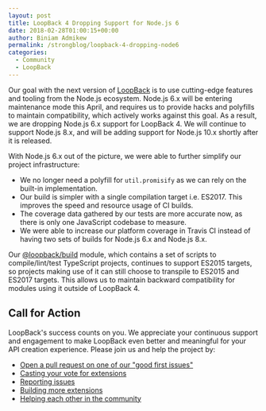 ```yaml
---
layout: post
title: LoopBack 4 Dropping Support for Node.js 6
date: 2018-02-28T01:00:15+00:00
author: Biniam Admikew
permalink: /strongblog/loopback-4-dropping-node6
categories:
  - Community
  - LoopBack
---
```


Our goal with the next version of [LoopBack](https://strongloop.com/strongblog/announcing-loopback-next/) is to use cutting-edge features and tooling from the Node.js ecosystem. Node.js 6.x will be entering maintenance mode this April, and requires us to provide hacks and polyfills to maintain compatibility, which actively works against this goal. As a result, we are dropping Node.js 6.x support for LoopBack 4. We will continue to support Node.js 8.x, and will be adding support for Node.js 10.x shortly after it is released.
<!--more-->

With Node.js 6.x out of the picture, we were able to further simplify our project infrastructure:

- We no longer need a polyfill for `util.promisify` as we can rely on the built-in implementation.
- Our build is simpler with a single compilation target i.e. ES2017. This improves the speed and resource usage of CI builds.
- The coverage data gathered by our tests are more accurate now, as there is only one JavaScript codebase to measure.
- We were able to increase our platform coverage in Travis CI instead of having two sets of builds for Node.js 6.x and Node.js 8.x.

Our [@loopback/build](https://github.com/strongloop/loopback-next/tree/master/packages/build) module, which contains a set of scripts to compile/lint/test TypeScript projects, continues to support ES2015 targets, so projects making use of it can
still choose to transpile to ES2015 and ES2017 targets. This allows us to maintain backward compatibility for modules using it outside of LoopBack 4.

## Call for Action

LoopBack's success counts on you. We appreciate your continuous support and engagement to make LoopBack even better and meaningful for your API creation experience. Please join us and help the project by:

* [Open a pull request on one of our "good first
  issues"](https://github.com/strongloop/loopback-next/labels/good%20first%20issue)
* [Casting your vote for
  extensions](https://github.com/strongloop/loopback-next/issues/512)
* [Reporting issues](https://github.com/strongloop/loopback-next/issues)
* [Building more
  extensions](https://github.com/strongloop/loopback-next/issues/647)
* [Helping each other in the
  community](https://groups.google.com/forum/#!forum/loopbackjs)

